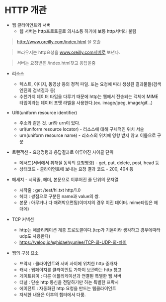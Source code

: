 # HTTP 개관
- 웹 클라이언트와 서버
	- 웹 서버는 http프로토콜로 의사소통 하기에 보통 http서버라 불림
>    http://www.oreilly.com/index.html 을 호출

> 	브라우저는 http요청을 www.oreilly.com서버로 보낸다. 

>	서버는 요청받은 /index.html찾고 응답을줌

- 리소스
	- 텍스트, 이미지, 동영상 등의 정적 파일. 또는 요청에 따라 생성된 결과물들(검색엔진의 검색결과 등)
  	- 수천가지 데이터 타입을 다루기 때문에 http는 웹에서 전송되는 객체에 MIME 타입이라는 데이터 포맷 라벨을 사용한다.(ex. image/jpeg, image/gif...)
    
- URI(uniform resource identifier)
	- 주소와 같은 것. uri와 urn이 있다.
   	- url(uniform resource locator) - 리소스에 대해 구체적인 위치 서술
   	- urn(uniform resource name) - 리소스의 위치에 영향 받지 않고 이름으로 구분
    
- 트랜잭션 - 요청명령과 응답결과로 이루어진 사이클 단위
	- 메서드(서버에서 취해질 동작의 요청명령) - get, put, delete, post, head 등
	- 상태코드 - 클라이언트에 보내는 요청 결과 코드 - 200, 404 등

- 메세지 - 시작줄, 헤더, 본문으로 이루어진 줄 단위의 문자열
    - 시작줄 : get /test/hi.txt http/1.0
    - 헤더 : 쌍점으로 구분된 name과 value의 쌍.
    - 본문 : 아무거나 다 때려박으면됨(이미지의 경우 이진 데이터. mime타입은 헤더에)
    
- TCP 커넥션
	- http는 애플리케이션 계층 프로토콜이다.(tcp가 기본이라 생각하고 경우에따라 udp도 사용한다)
    - https://velog.io/@hidaehyunlee/TCP-와-UDP-의-차이
    
- 웹의 구성 요소
	- 프락시 : 클라이언트와 서버 사이에 위치한 http 중개자
	- 캐시 : 웹페이지를 클라이언트 가까이 보관하는 http 창고
	- 게이트웨이 : 다른 애플리케이션과 연결된 특별한 웹 서버
	- 터널 : 단순 http 통신을 전달하기만 하는 특별한 프락시
	- 에이전트 : 자동화된 http 요청을 만드는 웹클라이언트
	- 자세한 내용은 이후의 챕터에서 다룸.
